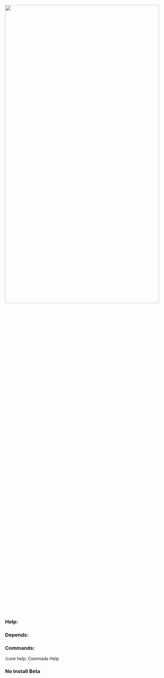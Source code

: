 <div align="left">
<img src="https://1000marcas.net/wp-content/uploads/2020/01/Minecraft-Logo.png" width="100%" height="50%">
	<br>
    </a>
    <br><br>
    <h3>Help:</h3>
    <p> <p>
    <h3>Depends:</h3>
    <p> </p>
    <h3>Commands:</h3>
 </p>/core help: Commads Help <p>
<h3>No Install Beta</h3>
</div>

